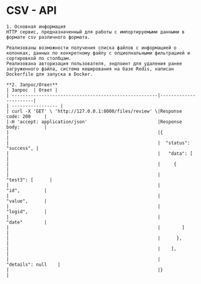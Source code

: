 # CSV - API
    1. Основная информация
    HTTP сервис, предназначенный для работы с импортируемыми данными в формате csv различного формата.
    
    Реализованы возможности получения списка файлов с информацией о колонках, данных по конкретному файлу с опциолнальными фильтрацией и сортировкой по столбцам.
    Реализована авторизация пользователя, эндпоинт для удаления ранее загруженного файла, система кеширования на базе Redis, написан Dockerfile для запуска в Docker.

    **2. Запрос/Ответ**
    | Запрос  | Ответ |
    | ------------------------------------------------------|-----------------------|                                                              | ----------------- |
    | curl -X 'GET' \ 'http://127.0.0.1:8000/files/review' \|Response code: 200     |
    |-H 'accept: application/json'                          |Response body:         |
    |                                                       |{                      |
    |                                                       |  "status": "success", |
    |                                                       |   "data": [           |
    |                                                       |     {                 |
    |                                                       |       "test3": [      |
    |                                                       |         "id",         |  
    |                                                       |         "value",      |
    |                                                       |         "logid",      |
    |                                                       |         "date"        |
    |                                                       |        ]              |
    |                                                       |      },               |
    |                                                       |    ],                 |
    |                                                       |    "details": null    |
    |                                                       |}                      |
